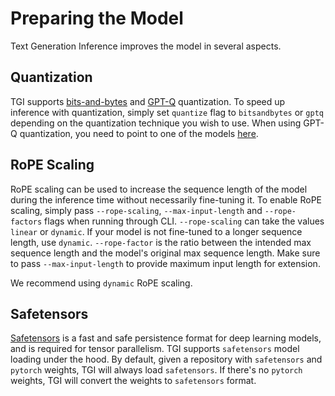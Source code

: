 # Preparing the Model

Text Generation Inference improves the model in several aspects. 

## Quantization

TGI supports [bits-and-bytes](https://github.com/TimDettmers/bitsandbytes#bitsandbytes) and [GPT-Q](https://arxiv.org/abs/2210.17323) quantization. To speed up inference with quantization, simply set `quantize` flag to `bitsandbytes` or `gptq` depending on the quantization technique you wish to use. When using GPT-Q quantization, you need to point to one of the models [here](https://huggingface.co/models?search=gptq).


## RoPE Scaling

RoPE scaling can be used to increase the sequence length of the model during the inference time without necessarily fine-tuning it. To enable RoPE scaling, simply pass `--rope-scaling`, `--max-input-length` and `--rope-factors` flags when running through CLI. `--rope-scaling` can take the values `linear` or `dynamic`. If your model is not fine-tuned to a longer sequence length, use `dynamic`. `--rope-factor` is the ratio between the intended max sequence length and the model's original max sequence length. Make sure to pass `--max-input-length` to provide maximum input length for extension. 

<Tip>

We recommend using `dynamic` RoPE scaling.

</Tip>

## Safetensors

[Safetensors](https://github.com/huggingface/safetensors) is a fast and safe persistence format for deep learning models, and is required for tensor parallelism. TGI supports `safetensors` model loading under the hood. By default, given a repository with `safetensors` and `pytorch` weights, TGI will always load `safetensors`. If there's no `pytorch` weights, TGI will convert the weights to `safetensors` format. 
